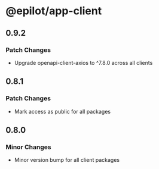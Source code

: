 # @epilot/app-client

## 0.9.2

### Patch Changes

- Upgrade openapi-client-axios to ^7.8.0 across all clients

## 0.8.1

### Patch Changes

- Mark access as public for all packages

## 0.8.0

### Minor Changes

- Minor version bump for all client packages
